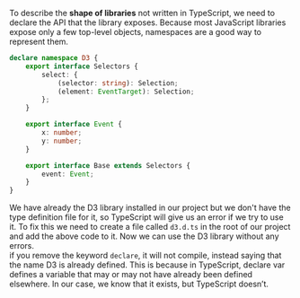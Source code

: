 To describe the **shape of libraries** not written in TypeScript, we need to declare the API that the library exposes. Because most JavaScript libraries expose only a few top-level objects, namespaces are a good way to represent them.
  
```typescript
declare namespace D3 {
    export interface Selectors {
        select: {
            (selector: string): Selection;
            (element: EventTarget): Selection;
        };
    }

    export interface Event {
        x: number;
        y: number;
    }

    export interface Base extends Selectors {
        event: Event;
    }
}
```

We have already the D3 library installed in our project but we don't have the type definition file for it, so TypeScript will give us an error if we try to use it. To fix this we need to create a file called ```d3.d.ts``` in the root of our project and add the above code to it. Now we can use the D3 library without any errors. <br/>
if you remove the keyword ```declare```, it will not compile, instead saying that the name D3 is already defined. This is because in TypeScript, declare var defines a variable that may or may not have already been defined elsewhere. In our case, we know that it exists, but TypeScript doesn’t.<br/>
